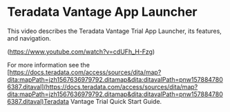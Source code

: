 # Teradata Vantage App Launcher

This video describes the Teradata Vantage Trial App Launcher, its features, and navigation. 

(https://www.youtube.com/watch?v=cdUFh_H-Fzg)

For more information see the 
[https://docs.teradata.com/access/sources/dita/map?dita:mapPath=jzh1567636979792.ditamap&dita:ditavalPath=pnw1578847806387.ditaval](https://docs.teradata.com/access/sources/dita/map?dita:mapPath=jzh1567636979792.ditamap&dita:ditavalPath=pnw1578847806387.ditaval)Teradata Vantage Trial Quick Start Guide.


